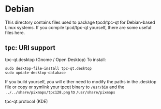 
Debian
====================
This directory contains files used to package tpcd/tpc-qt
for Debian-based Linux systems. If you compile tpcd/tpc-qt yourself, there are some useful files here.

## tpc: URI support ##


tpc-qt.desktop  (Gnome / Open Desktop)
To install:

	sudo desktop-file-install tpc-qt.desktop
	sudo update-desktop-database

If you build yourself, you will either need to modify the paths in
the .desktop file or copy or symlink your tpcqt binary to `/usr/bin`
and the `../../share/pixmaps/tpc128.png` to `/usr/share/pixmaps`

tpc-qt.protocol (KDE)

